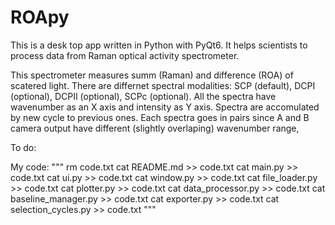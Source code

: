 # ROApy

This is a desk top app written in Python with PyQt6.
It helps scientists to process data from Raman optical activity spectrometer.

This spectrometer measures summ (Raman) and difference (ROA) of scatered light.
There are differnet spectral modalities: SCP (default), DCPI (optional), DCPII (optional), SCPc (optional).
All the spectra have wavenumber as an X axis and intensity as Y axis.
Spectra are accomulated by new cycle to previous ones.
Each spectra goes in pairs since A and B camera output have different (slightly overlaping) wavenumber range,

To do:

My code:
"""
rm code.txt
cat README.md >> code.txt
cat main.py >> code.txt
cat ui.py >> code.txt
cat window.py >> code.txt
cat file_loader.py >> code.txt
cat plotter.py >> code.txt
cat data_processor.py >> code.txt
cat baseline_manager.py >> code.txt
cat exporter.py >> code.txt
cat selection_cycles.py >> code.txt
"""
